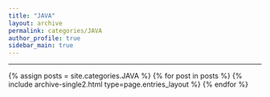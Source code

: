 ```yaml
---
title: "JAVA"
layout: archive
permalink: categories/JAVA
author_profile: true
sidebar_main: true
---
```


<!-- 공백이 포함되어 있는 카테고리 이름의 경우 site.categories['a b c'] 이런식으로! -->

***

{% assign posts = site.categories.JAVA %}
{% for post in posts %} {% include archive-single2.html type=page.entries_layout %} {% endfor %}
